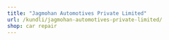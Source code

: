 ```yaml
---
title: "Jagmohan Automotives Private Limited"
url: /kundli/jagmohan-automotives-private-limited/
shop: car repair
---
```

